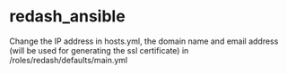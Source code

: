 # redash_ansible

Change the IP address in hosts.yml, the domain name and email address (will be used for generating the ssl certificate) in /roles/redash/defaults/main.yml
